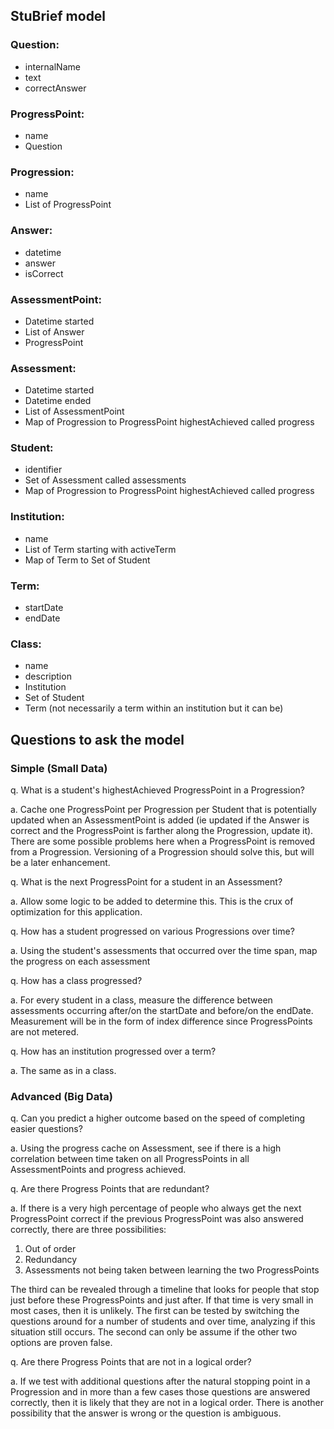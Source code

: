 ## StuBrief model

### Question:
- internalName
- text
- correctAnswer

### ProgressPoint:
- name
- Question
 
### Progression:
- name
- List of ProgressPoint
 
### Answer:
- datetime
- answer
- isCorrect
 
### AssessmentPoint:
- Datetime started
- List of Answer
- ProgressPoint

### Assessment:
- Datetime started
- Datetime ended
- List of AssessmentPoint
- Map of Progression to ProgressPoint highestAchieved called progress

### Student:
- identifier
- Set of Assessment called assessments
- Map of Progression to ProgressPoint highestAchieved called progress

### Institution:
- name
- List of Term starting with activeTerm
- Map of Term to Set of Student

### Term:
- startDate
- endDate

### Class:
- name
- description
- Institution
- Set of Student
- Term (not necessarily a term within an institution but it can be)

## Questions to ask the model

### Simple (Small Data)

q. What is a student's highestAchieved ProgressPoint in a Progression?

a. Cache one ProgressPoint per Progression per Student that is potentially updated when an AssessmentPoint is added (ie updated if the Answer is correct and the ProgressPoint is farther along the Progression, update it). There are some possible problems here when a ProgressPoint is removed from a Progression. Versioning of a Progression should solve this, but will be a later enhancement. 

q. What is the next ProgressPoint for a student in an Assessment?

a. Allow some logic to be added to determine this. This is the crux of optimization for this application.

q. How has a student progressed on various Progressions over time?

a. Using the student's assessments that occurred over the time span, map the progress on each assessment

q. How has a class progressed?

a. For every student in a class, measure the difference between assessments occurring after/on the startDate and before/on the endDate. Measurement will be in the form of index difference since ProgressPoints are not metered.

q. How has an institution progressed over a term?

a. The same as in a class.

### Advanced (Big Data)

q. Can you predict a higher outcome based on the speed of completing easier questions?

a. Using the progress cache on Assessment, see if there is a high correlation between time taken on all ProgressPoints in all AssessmentPoints and progress achieved.

q. Are there Progress Points that are redundant?

a. If there is a very high percentage of people who always get the next ProgressPoint correct if the previous ProgressPoint was also answered correctly, there are three possibilities:

1.  Out of order
2.  Redundancy 
3.  Assessments not being taken between learning the two ProgressPoints

The third can be revealed through a timeline that looks for people that stop just before these ProgressPoints and just after. If that time is very small in most cases, then it is unlikely. The first can be tested by switching the questions around for a number of students and over time, analyzing if this situation still occurs. The second can only be assume if the other two options are proven false.

q. Are there Progress Points that are not in a logical order?

a. If we test with additional questions after the natural stopping point in a Progression and in more than a few cases those questions are answered correctly, then it is likely that they are not in a logical order. There is another possibility that the answer is wrong or the question is ambiguous.

